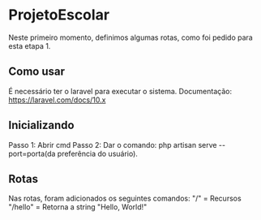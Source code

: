 # ProjetoEscolar

Neste primeiro momento, definimos algumas rotas, como foi pedido para esta etapa 1.

## Como usar

É necessário ter o laravel para executar o sistema. Documentação: https://laravel.com/docs/10.x

## Inicializando

Passo 1: Abrir cmd
Passo 2: Dar o comando: php artisan serve --port=porta(da preferência do usuário).

## Rotas

Nas rotas, foram adicionados os seguintes comandos:
"/" = Recursos
"/hello" = Retorna a string "Hello, World!"